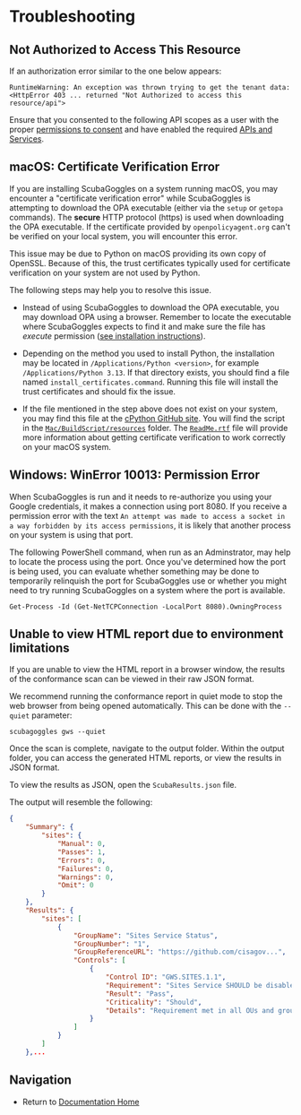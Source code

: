 # Troubleshooting

## Not Authorized to Access This Resource

If an authorization error similar to the one below appears:

```
RuntimeWarning: An exception was thrown trying to get the tenant data:
<HttpError 403 ... returned "Not Authorized to access this resource/api">
```
Ensure that you consented to the following API scopes as a user with the proper
[permissions to consent](../prerequisites/Prerequisites.md#permissions) and have
enabled the required [APIs and Services](../authentication/OAuth.md).

## macOS: Certificate Verification Error

If you are installing ScubaGoggles on a system running macOS, you may
encounter a "certificate verification error" while ScubaGoggles is attempting
to download the OPA executable (either via the `setup` or `getopa` commands).
The **secure** HTTP protocol (https) is used when downloading the OPA
executable.  If the certificate provided by `openpolicyagent.org` can't be
verified on your local system, you will encounter this error.

This issue may be due to Python on macOS providing its own copy of OpenSSL.
Because of this, the trust certificates typically used for certificate
verification on your system are not used by Python.

The following steps may help you to resolve this issue.

* Instead of using ScubaGoggles to download the OPA executable, you may
download OPA using a browser.  Remember to locate the executable where
ScubaGoggles expects to find it and make sure the file has *execute*
permission ([see installation instructions](
    ../installation/OPA.md#download-the-opa-executable)).

* Depending on the method you used to install Python, the installation may be
located in `/Applications/Python <version>`, for example
`/Applications/Python 3.13`.  If that directory exists, you should find a
file named `install_certificates.command`.  Running this file will install
the trust certificates and should fix the issue.

* If the file mentioned in the step above does not exist on your system,
you may find this file at the [cPython GitHub site](
    https://github.com/python/cpython).  You will find the script in the
[`Mac/BuildScript/resources`](
    https://github.com/python/cpython/tree/main/Mac/BuildScript/resources)
folder.  The [`ReadMe.rtf`](
    https://github.com/python/cpython/tree/main/Mac/BuildScript/resources/ReadMe.rtf) file will provide more information about getting
certificate verification to work correctly on your macOS system.

## Windows:  WinError 10013: Permission Error

When ScubaGoggles is run and it needs to re-authorize you using your Google
credentials, it makes a connection using port 8080.  If you receive a permission
error with the text `An attempt was made to access a socket in a way forbidden
by its access permissions`, it is likely that another process on your system is
using that port.

The following PowerShell command, when run as an Adminstrator, may help to
locate the process using the port.  Once you've determined how the port is
being used, you can evaluate whether something may be done to temporarily
relinquish the port for ScubaGoggles use or whether you might need to try
running ScubaGoggles on a system where the port is available.

```
Get-Process -Id (Get-NetTCPConnection -LocalPort 8080).OwningProcess
```

## Unable to view HTML report due to environment limitations

If you are unable to view the HTML report in a browser window, the results of
the conformance scan can be viewed in their raw JSON format.

We recommend running the conformance report in quiet mode to stop the web
browser from being opened automatically. This can be done with the `--quiet`
parameter:

```scubagoggles gws --quiet```

Once the scan is complete, navigate to the output folder. Within the output
folder, you can access the generated HTML reports, or view the results in JSON
format.

To view the results as JSON, open the `ScubaResults.json` file.

The output will resemble the following:

```json
{
    "Summary": {
        "sites": {
            "Manual": 0,
            "Passes": 1,
            "Errors": 0,
            "Failures": 0,
            "Warnings": 0,
            "Omit": 0
        }
    },
    "Results": {
        "sites": [
            {
                "GroupName": "Sites Service Status",
                "GroupNumber": "1",
                "GroupReferenceURL": "https://github.com/cisagov...",
                "Controls": [
                    {
                        "Control ID": "GWS.SITES.1.1",
                        "Requirement": "Sites Service SHOULD be disabled for all users.",
                        "Result": "Pass",
                        "Criticality": "Should",
                        "Details": "Requirement met in all OUs and groups."
                    }
                ]
            }
        ]
    },...
```

## Navigation
- Return to [Documentation Home](/README.md)
